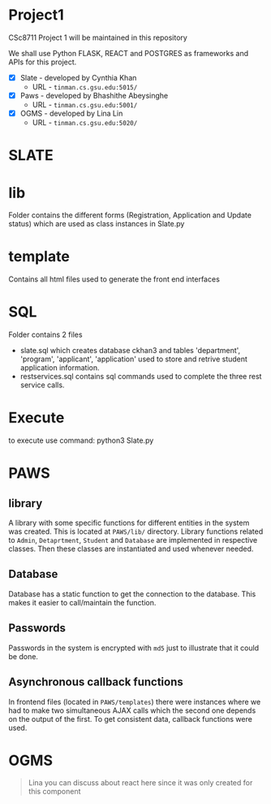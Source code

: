 # Project1
CSc8711 Project 1 will be maintained in this repository

We shall use Python FLASK, REACT and POSTGRES as frameworks and APIs for this project.

- [X] Slate - developed by Cynthia Khan
    - URL - `tinman.cs.gsu.edu:5015/`
- [X] Paws - developed by Bhashithe Abeysinghe
    - URL - `tinman.cs.gsu.edu:5001/`
- [X] OGMS - developed by Lina Lin
    - URL - `tinman.cs.gsu.edu:5020/`

# SLATE

# lib
Folder contains the different forms (Registration, Application and Update status) which are used as class instances in Slate.py 

# template
Contains all html files used to generate the front end interfaces

# SQL
Folder contains 2 files 
- slate.sql which creates database ckhan3 and tables 'department', 'program', 'applicant', 'application' used to store and retrive student application information.
- restservices.sql contains sql commands used to complete the three rest service calls.

# Execute
to execute use command:
python3 Slate.py

# PAWS

## library

A library with some specific functions for different entities in the system was created. This is located at `PAWS/lib/` directory. Library functions related to `Admin`, `Detaprtment`, `Student` and `Database` are implemented in respective classes. Then these classes are instantiated and used whenever needed.

## Database

Database has a static function to get the connection to the database. This makes it easier to call/maintain the function. 

## Passwords

Passwords in the system is encrypted with `md5` just to illustrate that it could be done.

## Asynchronous callback functions

In frontend files (located in `PAWS/templates`) there were instances where we had to make two simultaneous AJAX calls which the second one depends on the output of the first. To get consistent data, callback functions were used.

# OGMS

> Lina you can discuss about react here since it was only created for this component
